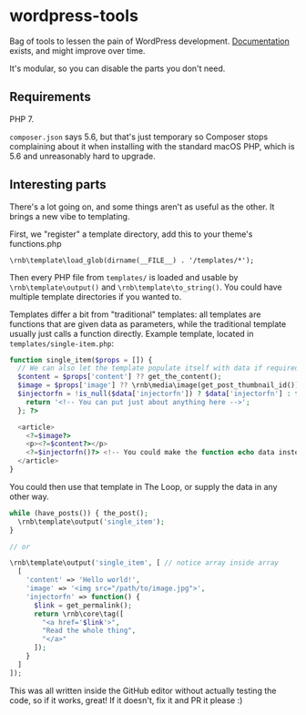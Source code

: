 # wordpress-tools
Bag of tools to lessen the pain of WordPress development. [Documentation](https://redandbluefi.github.io/wordpress-tools/) exists, and might improve over time.

It's modular, so you can disable the parts you don't need.

## Requirements
PHP 7.

`composer.json` says 5.6, but that's just temporary so Composer stops complaining about it when installing with the standard macOS PHP, which is 5.6 and unreasonably hard to upgrade.

## Interesting parts
There's a lot going on, and some things aren't as useful as the other. It brings a new vibe to templating.

First, we "register" a template directory, add this to your theme's functions.php
```
\rnb\template\load_glob(dirname(__FILE__) . '/templates/*');
```

Then every PHP file from `templates/` is loaded and usable by `\rnb\template\output()` and `\rnb\template\to_string()`. You could have multiple template directories if you wanted to.

Templates differ a bit from "traditional" templates: all templates are functions that are given data as parameters, while the traditional template usually just calls a function directly. Example template, located in `templates/single-item.php`:
```php
function single_item($props = []) {
  // We can also let the template populate itself with data if required.
  $content = $props['content'] ?? get_the_content();
  $image = $props['image'] ?? \rnb\media\image(get_post_thumbnail_id());
  $injectorfn = !is_null($data['injectorfn']) ? $data['injectorfn'] : function() {
    return '<!-- You can put just about anything here -->';
  }; ?>

  <article>
    <?=$image?>
    <p><?=$content?></p>
    <?=$injectorfn()?> <!-- You could make the function echo data instead, choice is yours. -->
  </article>
}
```

You could then use that template in The Loop, or supply the data in any other way.
```php
while (have_posts()) { the_post();
  \rnb\template\output('single_item');
}

// or

\rnb\template\output('single_item', [ // notice array inside array
  [
    'content' => 'Hello world!',
    'image' => '<img src="/path/to/image.jpg">',
    'injectorfn' => function() {
      $link = get_permalink();
      return \rnb\core\tag([
        "<a href='$link'>",
        "Read the whole thing",
        "</a>"
      ]);
    }
  ]
]);
```

This was all written inside the GitHub editor without actually testing the code, so if it works, great! If it doesn't, fix it and PR it please :)
